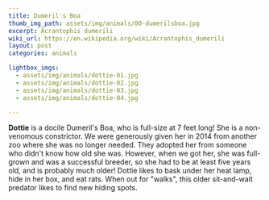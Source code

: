 ```yaml
---
title: Dumeril's Boa
thumb_img_path: assets/img/animals/00-dumerilsboa.jpg
excerpt: Acrantophis dumerili
wiki_url: https://en.wikipedia.org/wiki/Acrantophis_dumerili
layout: post
categories: animals

lightbox_imgs:
  - assets/img/animals/dottie-01.jpg
  - assets/img/animals/dottie-02.jpg
  - assets/img/animals/dottie-03.jpg
  - assets/img/animals/dottie-04.jpg

---
```


**Dottie** is a docile Dumeril's Boa, who is full-size at 7 feet long! She is a non-venomous
constrictor. We were generously given her in 2014 from another zoo where she was no longer
needed. They adopted her from someone who didn't know how old she was. However, when we got her,
she was full-grown and was a successful breeder, so she had to be at least five years old, and
is probably much older! Dottie likes to bask under her heat lamp, hide in her box, and eat rats.
When out for "walks", this older sit-and-wait predator likes to find new hiding spots.